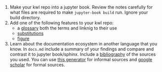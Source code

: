 1. Make your kwl repo into a jupyter book. Review the notes carefully for what files are required to make `jupyter-book build` run. Ignore your build directory. 
2. Add one of the following features to your kwl repo: 
    - a [glossary](https://jupyterbook.org/en/stable/content/content-blocks.html?highlight=glossary#glossaries) both the terms and linknig to their use
    - [substitutions](https://jupyterbook.org/en/stable/content/content-blocks.html?highlight=substitutions#substitutions-and-variables-in-markdown)
    - [figure](https://jupyterbook.org/en/stable/content/figures.html#figures)
3. Learn about the documentation ecosystem in another language that you know. In `docs.md` include a summary of your findings and compare and contrast it to jupyter book/sphinx.  Include a [bibliography](https://jupyterbook.org/en/stable/content/citations.html) of the sources you used. You can use [this generator](https://url-to-bibtex.vercel.app/) for informal sources and [google scholar](https://digitalmeasures.oregonstate.edu/training/export-bibtex-google-scholar) for formal sources. 

